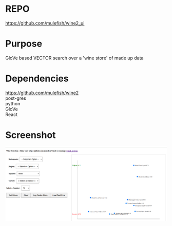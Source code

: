# REPO
https://github.com/mulefish/wine2_ui

# Purpose
GloVe based VECTOR search over a 'wine store' of made up data

# Dependencies
https://github.com/mulefish/wine2  
post-gres  
python  
GloVe  
React  

# Screenshot
![screenshot](screenshot.png)
